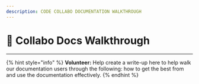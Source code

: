 ```yaml
---
description: CODE COLLABO DOCUMENTATION WALKTHROUGH
---
```


# 🚶 Collabo Docs Walkthrough

***

{% hint style="info" %}
**Volunteer:** Help create a write-up here to help walk our documentation users through the following: how to get the best from and use the documentation effectively.
{% endhint %}
